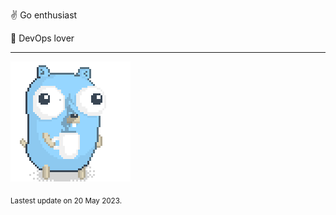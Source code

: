 :v: Go enthusiast

:muscle: DevOps lover

---

![Image alt text](/images/gopher_with_coffee.gif)


<sub>Lastest update on 20 May 2023.</sub>
